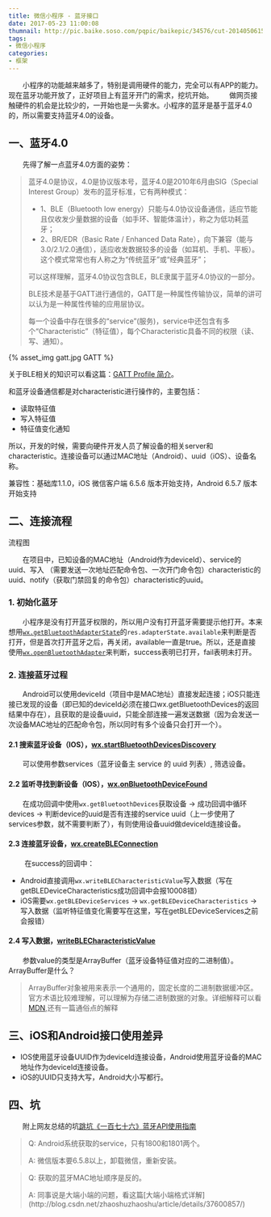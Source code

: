 ```yaml
---
title: 微信小程序 - 蓝牙接口
date: 2017-05-23 11:00:08
thumnail: http://pic.baike.soso.com/pqpic/baikepic/34576/cut-20140506154508-492844147.jpg/0
tags: 
- 微信小程序
categories: 
- 框架
---
```


　　小程序的功能越来越多了，特别是调用硬件的能力，完全可以有APP的能力。现在蓝牙功能开放了，正好项目上有蓝牙开门的需求，挖坑开始。
　　做网页接触硬件的机会是比较少的，一开始也是一头雾水。小程序的蓝牙是基于蓝牙4.0的，所以需要支持蓝牙4.0的设备。

## 一、蓝牙4.0
　　先得了解一点蓝牙4.0方面的姿势：
> 蓝牙4.0是协议，4.0是协议版本号，蓝牙4.0是2010年6月由SIG（Special Interest Group）发布的蓝牙标准，它有两种模式：
> * 1、BLE（Bluetooth low energy）只能与4.0协议设备通信，适应节能且仅收发少量数据的设备（如手环、智能体温计），称之为低功耗蓝牙；
> * 2、BR/EDR（Basic Rate / Enhanced Data Rate），向下兼容（能与3.0/2.1/2.0通信），适应收发数据较多的设备（如耳机、手机、平板）。这个模式常常也有人称之为“传统蓝牙”或“经典蓝牙”；
> <p>可以这样理解，蓝牙4.0协议包含BLE，BLE隶属于蓝牙4.0协议的一部分。<p>
> <p>BLE技术是基于GATT进行通信的，GATT是一种属性传输协议，简单的讲可以认为是一种属性传输的应用层协议。</p>
> <p>每一个设备中存在很多的“service”(服务)，service中还包含有多个“Characteristic”（特征值），每个Characteristic具备不同的权限（读、写、通知）。</p>

{% asset_img gatt.jpg GATT %}

关于BLE相关的知识可以看这篇：[GATT Profile 简介](https://www.race604.com/gatt-profile-intro/)。

和蓝牙设备通信都是对characteristic进行操作的，主要包括：
* 读取特征值
* 写入特征值
* 特征值变化通知

所以，开发的时候，需要向硬件开发人员了解设备的相关server和characteristic。连接设备可以通过MAC地址（Android）、uuid（iOS）、设备名称。

兼容性：基础库1.1.0，iOS 微信客户端 6.5.6 版本开始支持，Android 6.5.7 版本开始支持

## 二、连接流程
流程图

　　在项目中，已知设备的MAC地址（Android作为deviceId）、service的uuid、写入 （需要发送一次地址匹配命令包、一次开门命令包）characteristic的uuid、notify（获取门禁回复的命令包）characteristic的uuid。

### 1. 初始化蓝牙
　　小程序是没有打开蓝牙权限的，所以用户没有打开蓝牙需要提示他打开。本来想用[`wx.getBluetoothAdapterState`](https://mp.weixin.qq.com/debug/wxadoc/dev/api/bluetooth.html#wxgetbluetoothadapterstateobject)的`res.adapterState.available`来判断是否打开，但是首次打开蓝牙之后，再关闭，available一直是true。所以，还是直接使用[`wx.openBluetoothAdapter`](https://mp.weixin.qq.com/debug/wxadoc/dev/api/bluetooth.html#wxopenbluetoothadapterobject)来判断，success表明已打开，fail表明未打开。

### 2. 连接蓝牙过程
　　Android可以使用deviceId（项目中是MAC地址）直接发起连接；iOS只能连接已发现的设备（即已知的deviceId必须在接口wx.getBluetoothDevices的返回结果中存在），且获取的是设备uuid，只能全部连接一遍发送数据（因为会发送一次设备MAC地址的匹配命令包，所以同时有多个设备只会打开一个）。

#### 2.1 搜索蓝牙设备（IOS），[wx.startBluetoothDevicesDiscovery](https://mp.weixin.qq.com/debug/wxadoc/dev/api/bluetooth.html#wxstartbluetoothdevicesdiscoveryobject)
　　可以使用参数services（蓝牙设备主 service 的 uuid 列表）, 筛选设备。

#### 2.2 监听寻找到新设备（IOS），[wx.onBluetoothDeviceFound](https://mp.weixin.qq.com/debug/wxadoc/dev/api/bluetooth.html#wxonbluetoothdevicefoundcallback)
　　在成功回调中使用`wx.getBluetoothDevices`获取设备 -> 成功回调中循环devices -> 判断device的uuid是否有连接的service uuid（上一步使用了services参数，就不需要判断了），有则使用设备uuid做deviceId连接设备。

#### 2.3 连接蓝牙设备，[wx.createBLEConnection](https://mp.weixin.qq.com/debug/wxadoc/dev/api/bluetooth.html#wxcreatebleconnectionobject)
　　 在success的回调中：
* Android直接调用`wx.writeBLECharacteristicValue`写入数据（写在getBLEDeviceCharacteristics成功回调中会报10008错）
* iOS需要`wx.getBLEDeviceServices` -> `wx.getBLEDeviceCharacteristics`  -> 写入数据（监听特征值变化需要写在这里，写在getBLEDeviceServices之前会报错）

#### 2.4 写入数据，[writeBLECharacteristicValue](https://mp.weixin.qq.com/debug/wxadoc/dev/api/bluetooth.html#wxwriteblecharacteristicvalueobject)
　　参数value的类型是ArrayBuffer（蓝牙设备特征值对应的二进制值）。ArrayBuffer是什么？
> ArrayBuffer对象被用来表示一个通用的，固定长度的二进制数据缓冲区。
官方术语比较难理解，可以理解为存储二进制数据的对象。详细解释可以看[MDN](https://developer.mozilla.org/zh-CN/docs/Web/JavaScript/Reference/Global_Objects/ArrayBuffer),还有一篇通俗点的解释


## 三、iOS和Android接口使用差异
* IOS使用蓝牙设备UUID作为deviceId连接设备，Android使用蓝牙设备的MAC地址作为deviceId连接设备。
* iOS的UUID只支持大写，Android大小写都行。

## 四、坑
　　附上网友总结的坑[跳坑《一百七十六》蓝牙API使用指南](http://www.wxapp-union.com/forum.php?mod=viewthread&tid=4052&highlight=%E8%93%9D%E7%89%99)
> <p> Q: Android系统获取的service，只有1800和1801两个。</p>
> <p> A: 微信版本要6.5.8以上，卸载微信，重新安装。</p>

> <p> Q: 获取的蓝牙MAC地址顺序是反的。</p>
> <p> A: 同事说是大端小端的问题，看这篇[大端小端格式详解](http://blog.csdn.net/zhaoshuzhaoshu/article/details/37600857/)</p>
